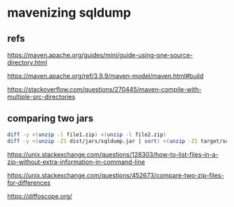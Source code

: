 
# mavenizing sqldump


## refs

https://maven.apache.org/guides/mini/guide-using-one-source-directory.html

https://maven.apache.org/ref/3.9.9/maven-model/maven.html#build

https://stackoverflow.com/questions/270445/maven-compile-with-multiple-src-directories


## comparing two jars

```sh
diff -y <(unzip -l file1.zip) <(unzip -l file2.zip)
diff -y <(unzip -Z1 dist/jars/sqldump.jar | sort) <(unzip -Z1 target/sqldump-0.11-SNAPSHOT.jar | sort)
```

https://unix.stackexchange.com/questions/128303/how-to-list-files-in-a-zip-without-extra-information-in-command-line

https://unix.stackexchange.com/questions/452673/compare-two-zip-files-for-differences

https://diffoscope.org/

